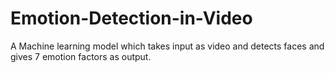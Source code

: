 # Emotion-Detection-in-Video
A Machine learning model which takes input as video and detects faces and gives 7 emotion factors as output. 
